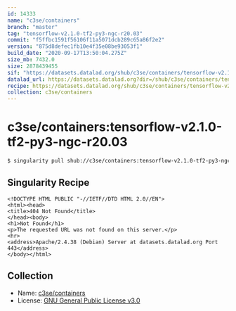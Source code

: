 ```yaml
---
id: 14333
name: "c3se/containers"
branch: "master"
tag: "tensorflow-v2.1.0-tf2-py3-ngc-r20.03"
commit: "f5ffbc1591f56106f11a5071dcb289c65a86f2e2"
version: "875d8defec1fb10e4f35e08be93053f1"
build_date: "2020-09-17T13:50:04.275Z"
size_mb: 7432.0
size: 2878439455
sif: "https://datasets.datalad.org/shub/c3se/containers/tensorflow-v2.1.0-tf2-py3-ngc-r20.03/2020-09-17-f5ffbc15-875d8def/875d8defec1fb10e4f35e08be93053f1.sif"
datalad_url: https://datasets.datalad.org?dir=/shub/c3se/containers/tensorflow-v2.1.0-tf2-py3-ngc-r20.03/2020-09-17-f5ffbc15-875d8def/
recipe: https://datasets.datalad.org/shub/c3se/containers/tensorflow-v2.1.0-tf2-py3-ngc-r20.03/2020-09-17-f5ffbc15-875d8def/Singularity
collection: c3se/containers
---
```


# c3se/containers:tensorflow-v2.1.0-tf2-py3-ngc-r20.03

```bash
$ singularity pull shub://c3se/containers:tensorflow-v2.1.0-tf2-py3-ngc-r20.03
```

## Singularity Recipe

```singularity
<!DOCTYPE HTML PUBLIC "-//IETF//DTD HTML 2.0//EN">
<html><head>
<title>404 Not Found</title>
</head><body>
<h1>Not Found</h1>
<p>The requested URL was not found on this server.</p>
<hr>
<address>Apache/2.4.38 (Debian) Server at datasets.datalad.org Port 443</address>
</body></html>
```

## Collection

 - Name: [c3se/containers](https://github.com/c3se/containers)
 - License: [GNU General Public License v3.0](https://api.github.com/licenses/gpl-3.0)

